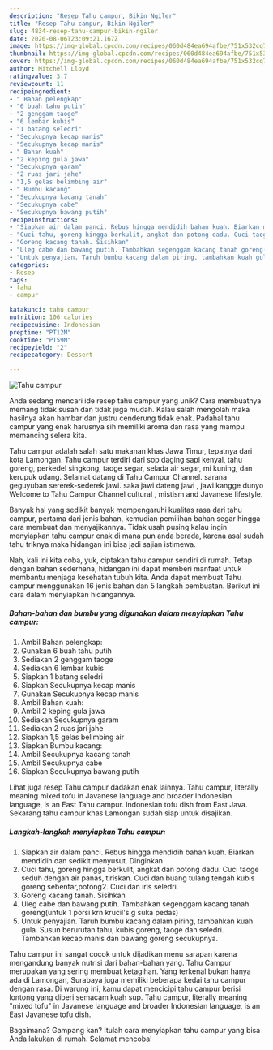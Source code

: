 ```yaml
---
description: "Resep Tahu campur, Bikin Ngiler"
title: "Resep Tahu campur, Bikin Ngiler"
slug: 4834-resep-tahu-campur-bikin-ngiler
date: 2020-08-06T23:09:21.167Z
image: https://img-global.cpcdn.com/recipes/060d484ea694afbe/751x532cq70/tahu-campur-foto-resep-utama.jpg
thumbnail: https://img-global.cpcdn.com/recipes/060d484ea694afbe/751x532cq70/tahu-campur-foto-resep-utama.jpg
cover: https://img-global.cpcdn.com/recipes/060d484ea694afbe/751x532cq70/tahu-campur-foto-resep-utama.jpg
author: Mitchell Lloyd
ratingvalue: 3.7
reviewcount: 11
recipeingredient:
- " Bahan pelengkap"
- "6 buah tahu putih"
- "2 genggam taoge"
- "6 lembar kubis"
- "1 batang seledri"
- "Secukupnya kecap manis"
- "Secukupnya kecap manis"
- " Bahan kuah"
- "2 keping gula jawa"
- "Secukupnya garam"
- "2 ruas jari jahe"
- "1,5 gelas belimbing air"
- " Bumbu kacang"
- "Secukupnya kacang tanah"
- "Secukupnya cabe"
- "Secukupnya bawang putih"
recipeinstructions:
- "Siapkan air dalam panci. Rebus hingga mendidih bahan kuah. Biarkan mendidih dan sedikit menyusut. Dinginkan"
- "Cuci tahu, goreng hingga berkulit, angkat dan potong dadu. Cuci taoge seduh dengan air panas, tiriskan. Cuci dan buang tulang tengah kubis goreng sebentar,potong2. Cuci dan iris seledri."
- "Goreng kacang tanah. Sisihkan"
- "Uleg cabe dan bawang putih. Tambahkan segenggam kacang tanah goreng(untuk 1 porsi krn krucil&#39;s g suka pedas)"
- "Untuk penyajian. Taruh bumbu kacang dalam piring, tambahkan kuah gula. Susun berurutan tahu, kubis goreng, taoge dan seledri. Tambahkan kecap manis dan bawang goreng secukupnya."
categories:
- Resep
tags:
- tahu
- campur

katakunci: tahu campur 
nutrition: 106 calories
recipecuisine: Indonesian
preptime: "PT12M"
cooktime: "PT59M"
recipeyield: "2"
recipecategory: Dessert

---
```



![Tahu campur](https://img-global.cpcdn.com/recipes/060d484ea694afbe/751x532cq70/tahu-campur-foto-resep-utama.jpg)

Anda sedang mencari ide resep tahu campur yang unik? Cara membuatnya memang tidak susah dan tidak juga mudah. Kalau salah mengolah maka hasilnya akan hambar dan justru cenderung tidak enak. Padahal tahu campur yang enak harusnya sih memiliki aroma dan rasa yang mampu memancing selera kita.

Tahu campur adalah salah satu makanan khas Jawa Timur, tepatnya dari kota Lamongan. Tahu campur terdiri dari sop daging sapi kenyal, tahu goreng, perkedel singkong, taoge segar, selada air segar, mi kuning, dan kerupuk udang. Selamat datang di Tahu Campur Channel. sarana geguyuban sererek-sederek jawi. saka jawi dateng jawi , jawi kangge dunyo Welcome to Tahu Campur Channel cultural , mistism and Javanese lifestyle.

Banyak hal yang sedikit banyak mempengaruhi kualitas rasa dari tahu campur, pertama dari jenis bahan, kemudian pemilihan bahan segar hingga cara membuat dan menyajikannya. Tidak usah pusing kalau ingin menyiapkan tahu campur enak di mana pun anda berada, karena asal sudah tahu triknya maka hidangan ini bisa jadi sajian istimewa.


Nah, kali ini kita coba, yuk, ciptakan tahu campur sendiri di rumah. Tetap dengan bahan sederhana, hidangan ini dapat memberi manfaat untuk membantu menjaga kesehatan tubuh kita. Anda dapat membuat Tahu campur menggunakan 16 jenis bahan dan 5 langkah pembuatan. Berikut ini cara dalam menyiapkan hidangannya.

<!--inarticleads1-->

##### Bahan-bahan dan bumbu yang digunakan dalam menyiapkan Tahu campur:

1. Ambil  Bahan pelengkap:
1. Gunakan 6 buah tahu putih
1. Sediakan 2 genggam taoge
1. Sediakan 6 lembar kubis
1. Siapkan 1 batang seledri
1. Siapkan Secukupnya kecap manis
1. Gunakan Secukupnya kecap manis
1. Ambil  Bahan kuah:
1. Ambil 2 keping gula jawa
1. Sediakan Secukupnya garam
1. Sediakan 2 ruas jari jahe
1. Siapkan 1,5 gelas belimbing air
1. Siapkan  Bumbu kacang:
1. Ambil Secukupnya kacang tanah
1. Ambil Secukupnya cabe
1. Siapkan Secukupnya bawang putih


Lihat juga resep Tahu campur dadakan enak lainnya. Tahu campur, literally meaning mixed tofu in Javanese language and broader Indonesian language, is an East Tahu campur. Indonesian tofu dish from East Java. Sekarang tahu campur khas Lamongan sudah siap untuk disajikan. 

<!--inarticleads2-->

##### Langkah-langkah menyiapkan Tahu campur:

1. Siapkan air dalam panci. Rebus hingga mendidih bahan kuah. Biarkan mendidih dan sedikit menyusut. Dinginkan
1. Cuci tahu, goreng hingga berkulit, angkat dan potong dadu. Cuci taoge seduh dengan air panas, tiriskan. Cuci dan buang tulang tengah kubis goreng sebentar,potong2. Cuci dan iris seledri.
1. Goreng kacang tanah. Sisihkan
1. Uleg cabe dan bawang putih. Tambahkan segenggam kacang tanah goreng(untuk 1 porsi krn krucil&#39;s g suka pedas)
1. Untuk penyajian. Taruh bumbu kacang dalam piring, tambahkan kuah gula. Susun berurutan tahu, kubis goreng, taoge dan seledri. Tambahkan kecap manis dan bawang goreng secukupnya.


Tahu campur ini sangat cocok untuk dijadikan menu sarapan karena mengandung banyak nutrisi dari bahan-bahan yang. Tahu Campur merupakan yang sering membuat ketagihan. Yang terkenal bukan hanya ada di Lamongan, Surabaya juga memiliki beberapa kedai tahu campur dengan rasa. Di warung ini, kamu dapat mencicipi tahu campur berisi lontong yang diberi semacam kuah sup. Tahu campur, literally meaning &#34;mixed tofu&#34; in Javanese language and broader Indonesian language, is an East Javanese tofu dish. 

Bagaimana? Gampang kan? Itulah cara menyiapkan tahu campur yang bisa Anda lakukan di rumah. Selamat mencoba!
